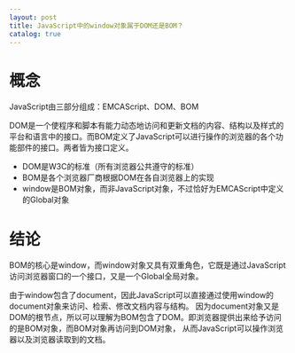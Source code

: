 ```yaml
---
layout: post
title: JavaScript中的window对象属于DOM还是BOM？
catalog: true
---
```


# 概念

JavaScript由三部分组成：EMCAScript、DOM、BOM

DOM是一个使程序和脚本有能力动态地访问和更新文档的内容、结构以及样式的平台和语言中的接口。而BOM定义了JavaScript可以进行操作的浏览器的各个功能部件的接口。两者皆为接口定义。

* DOM是W3C的标准（所有浏览器公共遵守的标准）
* BOM是各个浏览器厂商根据DOM在各自浏览器上的实现
* window是BOM对象，而非JavaScript对象，不过恰好为EMCAScript中定义的Global对象

# 结论

BOM的核心是window，而window对象又具有双重角色，它既是通过JavaScript访问浏览器窗口的一个接口，又是一个Global全局对象。

由于window包含了document，因此JavaScript可以直接通过使用window的document对象来访问、检索、修改文档内容与结构。
因为document对象又是DOM的根节点，所以可以理解为BOM包含了DOM。即浏览器提供出来给予访问的是BOM对象，而BOM对象再访问到DOM对象，
从而JavaScript可以操作浏览器以及浏览器读取到的文档。